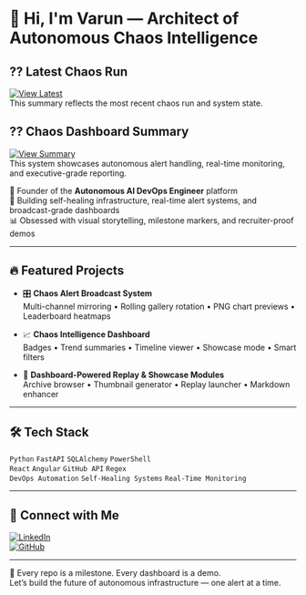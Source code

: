 # 👋 Hi, I'm Varun — Architect of Autonomous Chaos Intelligence
## ?? Latest Chaos Run  
[![View Latest](https://img.shields.io/badge/View-Latest-blue)](https://github.com/varun939-p/ai-devops-engineer/blob/main/dashboard/latest.md)  
This summary reflects the most recent chaos run and system state.
## ?? Chaos Dashboard Summary  
[![View Summary](https://img.shields.io/badge/View-Summary-blue)](https://github.com/varun939-p/ai-devops-engineer/blob/main/dashboard/summary.md)  
This system showcases autonomous alert handling, real-time monitoring, and executive-grade reporting.

🚀 Founder of the **Autonomous AI DevOps Engineer** platform  
🎯 Building self-healing infrastructure, real-time alert systems, and broadcast-grade dashboards  
📊 Obsessed with visual storytelling, milestone markers, and recruiter-proof demos

---

## 🔥 Featured Projects

- 🎛️ **Chaos Alert Broadcast System**  
  Multi-channel mirroring • Rolling gallery rotation • PNG chart previews • Leaderboard heatmaps

- 📈 **Chaos Intelligence Dashboard**  
  Badges • Trend summaries • Timeline viewer • Showcase mode • Smart filters

- 🧩 **Dashboard-Powered Replay & Showcase Modules**  
  Archive browser • Thumbnail generator • Replay launcher • Markdown enhancer

---

## 🛠️ Tech Stack

`Python` `FastAPI` `SQLAlchemy` `PowerShell`  
`React` `Angular` `GitHub API` `Regex`  
`DevOps Automation` `Self-Healing Systems` `Real-Time Monitoring`

---

## 📣 Connect with Me

[![LinkedIn](https://img.shields.io/badge/LinkedIn-Varun-blue?logo=linkedin)](https://www.linkedin.com/in/varun939)  
[![GitHub](https://img.shields.io/badge/GitHub-varun939--p-black?logo=github)](https://github.com/varun939-p)

---

🧭 Every repo is a milestone. Every dashboard is a demo.  
Let’s build the future of autonomous infrastructure — one alert at a time.
<!--
**varun939-p/varun939-p** is a ✨ _special_ ✨ repository because its `README.md` (this file) appears on your GitHub profile.

Here are some ideas to get you started:

- 🔭 I’m currently working on ...
- 🌱 I’m currently learning ...
- 👯 I’m looking to collaborate on ...
- 🤔 I’m looking for help with ...
- 💬 Ask me about ...
- 📫 How to reach me: ...
- 😄 Pronouns: ...
- ⚡ Fun fact: ...
-->
